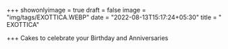 
+++
 showonlyimage = true
 draft = false
 image = "img/tags/EXOTTICA.WEBP" 
 date = "2022-08-13T15:17:24+05:30" 
 title = " EXOTTICA" 
 
+++ 
 Cakes to celebrate your Birthday and Anniversaries
